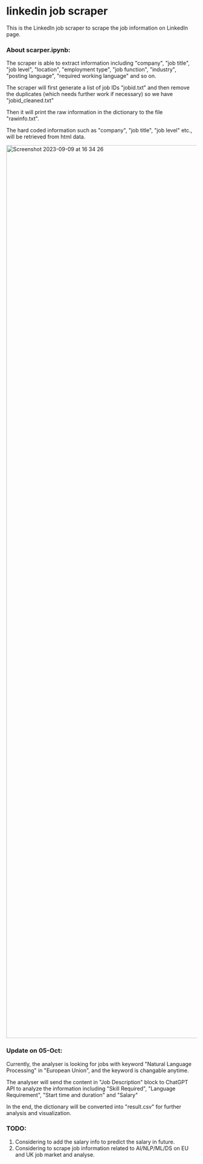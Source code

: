 # linkedin job scraper

This is the LinkedIn job scraper to scrape the job information on LinkedIn page.

### About scarper.ipynb:

The scraper is able to extract information including "company", "job title", "job level", "location", "employment type", "job function", "industry", "posting language", "required working language" and so on. 

The scraper will first generate a list of job IDs "jobid.txt" and then remove the duplicates (which needs further work if necessary) so we have "jobid_cleaned.txt"

Then it will print the raw information in the dictionary to the file "rawinfo.txt".

The hard coded information such as "company", "job title", "job level" etc., will be retrieved from html data.



<img width="2364" alt="Screenshot 2023-09-09 at 16 34 26" src="https://github.com/chaowang0524/linkedin_scraper/assets/85655614/76a13d22-cb6b-43d9-9d70-a8d14bbb6a8d">

### Update on 05-Oct:

Currently, the analyser is looking for jobs with keyword "Natural Language Processing" in "European Union", and the keyword is changable anytime.

The analyser will send the content in "Job Description" block to ChatGPT API to analyze the information including "Skill Required", "Language Requirement", "Start time and duration" and "Salary"

In the end, the dictionary will be converted into "result.csv" for further analysis and visualization.


### TODO: 
1. Considering to add the salary info to predict the salary in future.
2. Considering to scrape job information related to AI/NLP/ML/DS on EU and UK job market and analyse.
